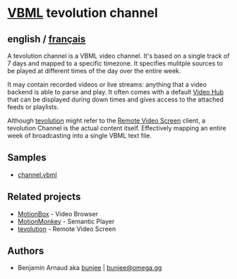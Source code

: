 # [VBML](README.md) tevolution channel

## english / [français](fr/channel.md)

A tevolution channel is a VBML video channel. It's based on a single track of 7 days and mapped to
a specific timezone. It specifies mulitple sources to be played at different times of the day over
the entire week.

It may contain recorded videos or live streams: anything that a video backend is able to parse and
play. It often comes with a default [Video Hub](VideoHub.md) that can be displayed during down
times and gives access to the attached feeds or playlists.

Although [tevolution](https://omega.gg/tevolution) might refer to the [Remote Video Screen](https://omega.gg/about/RemoteVideoScreen)
client, a tevolution Channel is the actual content itself. Effectively mapping an entire week of
broadcasting into a single VBML text file.

## Samples

- [channel.vbml](samples/track/channel.vbml)

## Related projects

- [MotionBox](https://omega.gg/MotionBox/sources) - Video Browser
- [MotionMonkey](https://omega.gg/MotionMonkey) - Semantic Player
- [tevolution](https://omega.gg/tevolution) - Remote Video Screen

## Authors

- Benjamin Arnaud aka [bunjee](https://bunjee.me) | <bunjee@omega.gg>
